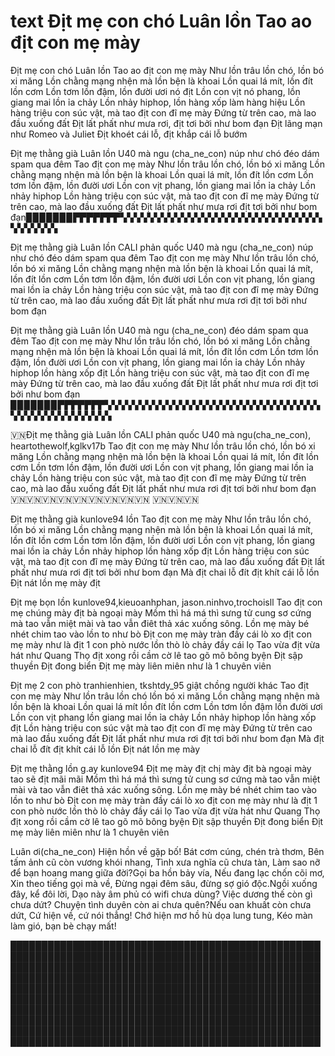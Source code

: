 # text Địt mẹ con chó Luân lồn Tao ao địt con mẹ mày
Địt mẹ con chó Luân lồn Tao ao địt con mẹ mày
Như lồn trâu lồn chó, lồn bó xi măng
Lồn chằng mạng nhện mà lồn bện là khoai
Lồn quai lá mít, lồn đít lồn cơm
Lồn tơm lồn đậm, lồn đười ươi nó địt
Lồn con vịt nó phang, lồn giang mai lồn ỉa chảy
Lồn nhảy hiphop, lồn hàng xốp làm hàng hiệu
Lồn hàng triệu con súc vật, mà tao địt con đĩ mẹ mày
Đứng từ trên cao, mà lao đầu xuống đất
Địt lất phất như mưa rơi, địt tơi bởi như bom đạn
Địt lãng mạn như Romeo và Juliet
Địt khoét cái lỗ, địt khắp cái lỗ bướm


Địt mẹ thằng già Luân lồn U40 mà ngu (cha_ne_con) núp như chó đéo dám spam qua đêm Tao địt con mẹ mày
Như lồn trâu lồn chó, lồn bó xi măng
Lồn chằng mạng nhện mà lồn bện là khoai
Lồn quai lá mít, lồn đít lồn cơm
Lồn tơm lồn đậm, lồn đười ươi
Lồn con vịt phang, lồn giang mai lồn ỉa chảy
Lồn nhảy hiphop 
Lồn hàng triệu con súc vật, mà tao địt con đĩ mẹ mày
Đứng từ trên cao, mà lao đầu xuống đất
Địt lất phất như mưa rơi địt tơi bởi như bom đạn▉▉▉▉▉▉▉▛▛▛▛▛▛▛▚▚▚▚▚▚▚▚▚▚▚▚▚▚▚▚▚▚▚▚▚▚▚▚▚▚▚▚▚▚▚▚▚▚▚▚▚


Địt mẹ thằng già Luân lồn CALI phản quốc U40 mà ngu (cha_ne_con) núp như chó đéo dám spam qua đêm Tao địt con mẹ mày
Như lồn trâu lồn chó, lồn bó xi măng
Lồn chằng mạng nhện mà lồn bện là khoai
Lồn quai lá mít, lồn đít lồn cơm
Lồn tơm lồn đậm, lồn đười ươi
Lồn con vịt phang, lồn giang mai lồn ỉa chảy
Lồn hàng triệu con súc vật, mà tao địt con đĩ mẹ mày
Đứng từ trên cao, mà lao đầu xuống đất
Địt lất phất như mưa rơi địt tơi bởi như bom đạn 


Địt mẹ thằng già Luân lồn U40 mà ngu (cha_ne_con) đéo dám spam qua đêm Tao địt con mẹ mày
Như lồn trâu lồn chó, lồn bó xi măng
Lồn chằng mạng nhện mà lồn bện là khoai
Lồn quai lá mít, lồn đít lồn cơm
Lồn tơm lồn đậm, lồn đười ươi
Lồn con vịt phang, lồn giang mai lồn ỉa chảy
Lồn nhảy hiphop lồn hàng xốp địt
Lồn hàng triệu con súc vật, mà tao địt con đĩ mẹ mày
Đứng từ trên cao, mà lao đầu xuống đất
Địt lất phất như mưa rơi địt tơi bởi như bom đạn
▉▉▉▉▉▉▉▛▛▛▛▛▛▛▚▚▚▚▚▚▚▚▚▚▚▚▚▚▚▚▚▚▚▚▚▚▚▚▚▚▚▚▚▚▚▚▚▚▚▚▚▚▚▚▚▚▚▚▚▚▚



🇻🇳Địt mẹ thằng già Luân lồn CALI phản quốc U40 mà ngu(cha_ne_con), heartothewolf,kglkv17b Tao địt con mẹ mày Như lồn trâu lồn chó, lồn bó xi măng Lồn chằng mạng nhện mà lồn bện là khoai Lồn quai lá mít, lồn đít lồn cơm Lồn tơm lồn đậm, lồn đười ươi Lồn con vịt phang, lồn giang mai lồn ỉa chảy Lồn hàng triệu con súc vật, mà tao địt con đĩ mẹ mày Đứng từ trên cao, mà lao đầu xuống đất Địt lất phất như mưa rơi địt tơi bởi như bom đạn🇻🇳🇻🇳🇻🇳🇻🇳🇻🇳🇻🇳🇻🇳🇻🇳🇻🇳 🇻🇳🇻🇳🇻🇳


Địt mẹ thằng già kunlove94 lồn  Tao địt con mẹ mày
Như lồn trâu lồn chó, lồn bó xi măng
Lồn chằng mạng nhện mà lồn bện là khoai
Lồn quai lá mít, lồn đít lồn cơm
Lồn tơm lồn đậm, lồn đười ươi
Lồn con vịt phang, lồn giang mai lồn ỉa chảy
Lồn nhảy hiphop lồn hàng xốp địt
Lồn hàng triệu con súc vật, mà tao địt con đĩ mẹ mày
Đứng từ trên cao, mà lao đầu xuống đất
Địt lất phất như mưa rơi địt tơi bởi như bom đạn
Mà địt chai lỗ đít địt khít cái lỗ lồn
Địt nát lồn mẹ mày địt 

Địt mẹ bọn lồn kunlove94,kieuoanhphan, jason.ninhvo,trochoisll Tao địt con mẹ chúng mày địt bà ngoại mày Mồm thì há má thì sưng tử cung sơ cứng mà tao vẫn miệt mài và tao vẫn điêt thả xác xuống sông. Lồn mẹ mày bé nhét chim tao vào lồn to như bò Địt con mẹ mày tràn đầy cái lò xo địt con mẹ mày như là địt 1 con phò nước lồn thò lò chảy đầy cái lọ Tao vừa địt vừa hát như Quang Thọ địt xong rồi cầm cờ lê tao gõ mõ bông byện Địt sập thuyền Địt đong biển Địt mẹ mày liên miên như là 1 chuyên viên

Địt mẹ 2 con phò tranhienhien, tkshtdy_95 giật chồng người khác Tao địt con mẹ mày
Như lồn trâu lồn chó lồn bó xi măng
Lồn chằng mạng nhện mà lồn bện là khoai
Lồn quai lá mít lồn đít lồn cơm
Lồn tơm lồn đậm lồn đười ươi
Lồn con vịt phang lồn giang mai lồn ỉa chảy
Lồn nhảy hiphop lồn hàng xốp địt
Lồn hàng triệu con súc vật mà tao địt con đĩ mẹ mày
Đứng từ trên cao mà lao đầu xuống đất
Địt lất phất như mưa rơi địt tơi bởi như bom đạn
Mà địt chai lỗ đít địt khít cái lỗ lồn
Địt nát lồn mẹ mày


Địt mẹ thằng lồn g.ay kunlove94 Địt mẹ mày địt chị mày địt bà ngoại mày tao sẽ địt mãi mãi Mồm thì há má thì sưng tử cung sơ cứng mà tao vẫn miệt mài và tao vẫn điêt thả xác xuống sông. Lồn mẹ mày bé nhét chim tao vào lồn to như bò Địt con mẹ mày tràn đầy cái lò xo địt con mẹ mày như là địt 1 con phò nước lồn  thò lò chảy đầy cái lọ Tao vừa địt vừa hát như Quang Thọ địt xong rồi cầm cờ lê tao gõ mõ bông byện Địt sập thuyền Địt đong biển Địt mẹ mày liên miên như là 1 chuyên viên



Luân ơi(cha_ne_con) Hiện hồn về gặp bố!
Bát cơm cúng, chén trà thơm,
Bên tấm ảnh cũ còn vương khói nhang,
Tình xưa nghĩa cũ chưa tàn,
Làm sao nỡ để bạn hoang mang giữa đời?Gọi ba hồn bảy vía,
Nếu đang lạc chốn cõi mơ,
Xin theo tiếng gọi mà về,
Đừng ngại đêm sâu, đừng sợ gió độc.Ngồi xuống đây, kể đôi lời,
Dạo này âm phủ có wifi chưa dùng?
Việc dương thế còn gì chưa dứt?
Chuyện tình duyên còn ai chưa quên?Nếu oan khuất còn chưa dứt,
Cứ hiện về, cứ nói thẳng!
Chớ hiện mơ hồ hù dọa lung tung, Kéo màn làm gió, bạn bè chạy mất!




████████████████████████████████████████████████████████████████████████████████████████████████████████████████████████████████████████████████████████████████████████████████████████████████████████████████████████████████████████████████████████████████████████████████████████████████████████████████████████████████████████████████████████████████████████████████████████████████████████████████████████████████████████████████████████████████████████████████████████████████████████████████████

